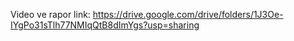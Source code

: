 Video ve rapor link:
https://drive.google.com/drive/folders/1J3Oe-IYgPo31sTlh77NMIqQtB8dImYgs?usp=sharing
